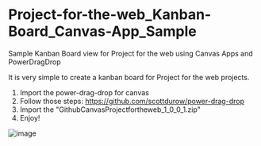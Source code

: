 # Project-for-the-web_Kanban-Board_Canvas-App_Sample
Sample Kanban Board view for Project for the web using Canvas Apps and PowerDragDrop

It is very simple to create a kanban board for Project for the web projects.

01) Import the power-drag-drop for canvas
02) Follow those steps: https://github.com/scottdurow/power-drag-drop
03) Import the "GithubCanvasProjectfortheweb_1_0_0_1.zip" 
04) Enjoy!

![image](https://github.com/allanrochaACR/Project-for-the-web_Kanban-Board_Canvas-App_Sample/assets/37085463/a6e7926f-6184-4259-84dc-51bc73725f65)
